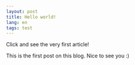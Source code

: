 ```yaml
---
layout: post
title: Hello world!
lang: en
tags: test
---
```


Click and see the very first article!

This is the first post on this blog. Nice to see you :)
